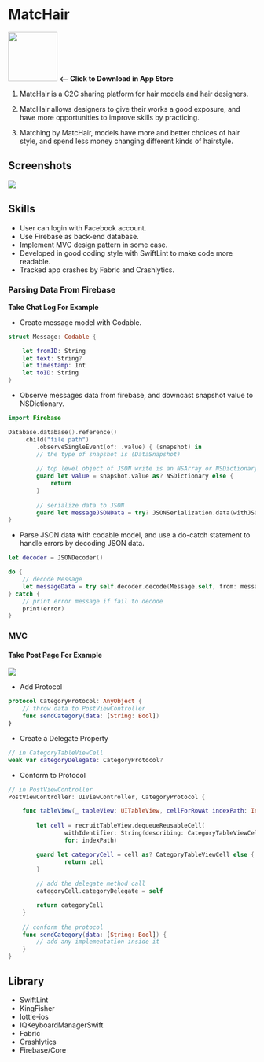 # MatcHair

<a href="https://itunes.apple.com/us/app/matchair/id1439561086?l=zh&ls=1&mt=8"><img src="https://i.imgur.com/JBz4hfK.png" width="100"></a> **<-- Click to Download in App Store**

1. MatcHair is a C2C sharing platform for hair models and hair designers.

2. MatcHair allows designers to give their works a good exposure, and have more opportunities to improve skills by practicing.
3. Matching by MatcHair, models have more and better choices of hair style, and spend less money changing different kinds of hairstyle.

## Screenshots
![](https://i.imgur.com/7wp1iuF.png)


## Skills

- User can login with Facebook account.
- Use Firebase as back-end database.
- Implement MVC design pattern in some case.
- Developed in good coding style with SwiftLint to make code more readable.
- Tracked app crashes by Fabric and Crashlytics.

### Parsing Data From Firebase
**Take Chat Log For Example**

- Create message model with Codable.

``` Swift
struct Message: Codable {

    let fromID: String
    let text: String?
    let timestamp: Int
    let toID: String
}
```

- Observe messages data from firebase, and downcast snapshot value to NSDictionary.
``` Swift
import Firebase
```
``` Swift
Database.database().reference()
    .child("file path")
        .observeSingleEvent(of: .value) { (snapshot) in
        // the type of snapshot is (DataSnapshot)
        
        // top level object of JSON write is an NSArray or NSDictionary
        guard let value = snapshot.value as? NSDictionary else {
            return
        }
        
        // serialize data to JSON 
        guard let messageJSONData = try? JSONSerialization.data(withJSONObject: value) else { return }
}
```

- Parse JSON data with codable model, and use a do-catch statement to handle errors by decoding JSON data.

``` Swift
let decoder = JSONDecoder()
```

``` Swift
do {
    // decode Message
    let messageData = try self.decoder.decode(Message.self, from: messageJSONData) 
} catch {
    // print error message if fail to decode
    print(error)
}
```
### MVC

#### Take Post Page For Example
![](https://i.imgur.com/rRCpp7n.png)

- Add Protocol
``` Swift
protocol CategoryProtocol: AnyObject {
    // throw data to PostViewController
    func sendCategory(data: [String: Bool])
}
```
- Create a Delegate Property
``` Swift
// in CategoryTableViewCell
weak var categoryDelegate: CategoryProtocol?
```
- Conform to Protocol
``` Swift
// in PostViewController
PostViewController: UIViewController, CategoryProtocol {

    func tableView(_ tableView: UITableView, cellForRowAt indexPath: IndexPath) -> UITableViewCell {
        
        let cell = recruitTableView.dequeueReusableCell(
                withIdentifier: String(describing: CategoryTableViewCell.self),
                for: indexPath)

        guard let categoryCell = cell as? CategoryTableViewCell else {
                return cell
        }
        
        // add the delegate method call
        categoryCell.categoryDelegate = self

        return categoryCell
    }
    
    // conform the protocol
    func sendCategory(data: [String: Bool]) {
        // add any implementation inside it
    }
}
```



## Library

- SwiftLint
- KingFisher
- lottie-ios
- IQKeyboardManagerSwift
- Fabric
- Crashlytics
- Firebase/Core


